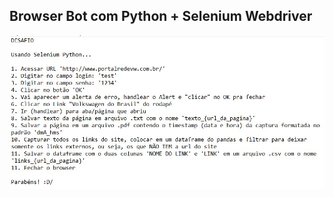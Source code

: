 ## Browser Bot com Python + Selenium Webdriver


![imagem desafio](https://github.com/jennyffermorais/browser_bot_Python/blob/master/desafio_selenium_python.jpeg?raw=true)

